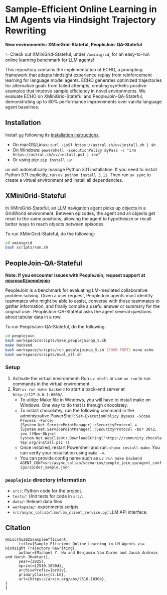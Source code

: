 # Sample-Efficient Online Learning in LM Agents via Hindsight Trajectory Rewriting

**New environments: XMiniGrid-Stateful, PeopleJoin-QA-Stateful**

✨ Check out XMiniGrid-Stateful, under `/xminigrid`, for an easy-to-run online learning benchmark for LLM agents!

This repository contains the implementation of ECHO, a prompting framework that adapts hindsight experience replay from reinforcement learning for language model agents. ECHO generates optimized trajectories for alternative goals from failed attempts, creating synthetic positive examples that improve sample efficiency in novel environments. We evaluate ECHO on XMiniGrid-Stateful and PeopleJoin-QA-Stateful, demonstrating up to 80% performance improvements over vanilla language agent baselines.

## Installation
Install [uv](https://docs.astral.sh/uv/) following its [installation instructions](https://docs.astral.sh/uv/getting-started/installation/).
   - On macOS/Linux: `curl -LsSf https://astral.sh/uv/install.sh | sh`
   - On Windows: `powershell -ExecutionPolicy ByPass -c "irm https://astral.sh/uv/install.ps1 | iex"`
   - Or using pip: `pip install uv`

uv will automatically manage Python 3.11 installation. If you need to install Python 3.11 explicitly, run `uv python install 3.11`.    Then run `uv sync` to create a virtual environment and install all dependencies.

## XMiniGrid-Stateful

In XMiniGrid-Stateful, an LLM navigation agent picks up objects in a GridWorld environment. Between episodes, the agent and all objects get reset to the same positions, allowing the agent to hypothesize or recall better ways to reach objects between episodes.

To run XMiniGrid-Stateful, do the following:
```bash
cd xminigrid
bash scripts/run.sh
```

## PeopleJoin-QA-Stateful

**Note: If you encounter issues with PeopleJoin, request support at [microsoft/peoplejoin](https://github.com/microsoft/peoplejoin)**

PeopleJoin is a benchmark for evaluating LM-mediated collaborative problem solving. Given a user request, PeopleJoin agents must identify teammates who might be able to assist, converse with these teammates to gather information, and finally compile a useful answer or summary for the original user. PeopleJoin-QA-Stateful asks the agent several questions about tabular data in a row.

To run PeopleJoin-QA-Stateful, do the following:
```bash
cd peoplejoin
bash workspace/scripts/make_peoplejoinqa_S.sh
make backend
bash workspace/scripts/run_peoplejoinqa_S.sh [YOUR-PORT] none echo
bash workspace/scripts/eval_all.sh
```

### Setup

1. Activate the virtual environment:
   Run `uv shell` or use `uv run` to run commands in the virtual environment.
2. Run `uv run make backend` to start a back-end server at `http://127.0.0.1:8000/`.
    - To utilize Make file in Windows, you will have to install make on Windows. One way to do that is through chocolatey.
    - To install chocolatey, run the following command in the administrative PowerShell:
   `Set-ExecutionPolicy Bypass -Scope Process -Force; [System.Net.ServicePointManager]::SecurityProtocol = [System.Net.ServicePointManager]::SecurityProtocol -bor 3072; iex ((New-Object System.Net.WebClient).DownloadString('https://community.chocolatey.org/install.ps1'))`
    - Once installed, restart Powershell and run: `choco install make`. You can verify your installation using `make -v`.
    - You can provide config name such as `uv run make backend AGENT_CONF=src/async_collab/scenarios/people_join_qa/agent_configs/spider_sample.json`


### `peoplejoin` directory information
- `src/`: Python code for the project.
- `tests/`: Unit tests for code in `src/`.
- `data/`: Releant data files
- `workspace/`: experiments scripts
- `src/async_collab/llm/llm_client_service.py`: LLM API interface. 


## Citation
```
@misc{hu2025sampleefficient,
      title={Sample-Efficient Online Learning in LM Agents via Hindsight Trajectory Rewriting}, 
      author={Michael Y. Hu and Benjamin Van Durme and Jacob Andreas and Harsh Jhamtani},
      year={2025},
      eprint={2510.10304},
      archivePrefix={arXiv},
      primaryClass={cs.LG},
      url={https://arxiv.org/abs/2510.10304}, 
}
}
```
